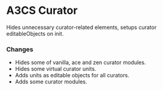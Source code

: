 # A3CS Curator
Hides unnecessary curator-related elements, setups curator editableObjects on init.

### Changes
- Hides some of vanilla, ace and zen curator modules.
- Hides some virtual curator units.
- Adds units as editable objects for all curators.
- Adds some curator modules.
